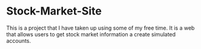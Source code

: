 # Stock-Market-Site
This is a project that I have taken up using some of my free time. It is a web that allows users to get stock market information a create simulated accounts.
